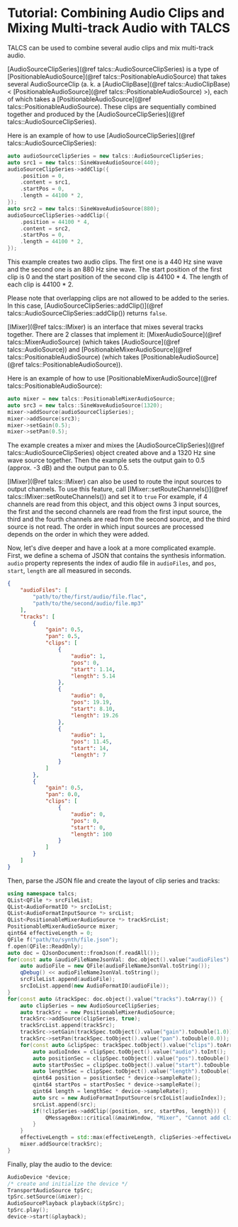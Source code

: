 # Tutorial: Combining Audio Clips and Mixing Multi-track Audio with TALCS

TALCS can be used to combine several audio clips and mix multi-track audio.

[AudioSourceClipSeries](@ref talcs::AudioSourceClipSeries) is a type of [PositionableAudioSource](@ref talcs::PositionableAudioSource) that takes several AudioSourceClip (a. k. a [AudioClipBase](@ref talcs::AudioClipBase)< [PositionableAudioSource](@ref talcs::PositionableAudioSource) >), each of which takes a [PositionableAudioSource](@ref talcs::PositionableAudioSource). These clips are sequentially combined together and produced by the [AudioSourceClipSeries](@ref talcs::AudioSourceClipSeries).

Here is an example of how to use [AudioSourceClipSeries](@ref talcs::AudioSourceClipSeries):

```cpp
auto audioSourceClipSeries = new talcs::AudioSourceClipSeries;
auto src1 = new talcs::SineWaveAudioSource(440);
audioSourceClipSeries->addClip({
    .position = 0,
    .content = src1,
    .startPos = 0,
    .length = 44100 * 2,
});
auto src2 = new talcs::SineWaveAudioSource(880);
audioSourceClipSeries->addClip({
    .position = 44100 * 4,
    .content = src2,
    .startPos = 0,
    .length = 44100 * 2,
});
```

This example creates two audio clips. The first one is a 440 Hz sine wave and the second one is an 880 Hz sine wave. The start position of the first clip is 0 and the start position of the second clip is 44100 * 4. The length of each clip is 44100 * 2.

Please note that overlapping clips are not allowed to be added to the series. In this case, [AudioSourceClipSeries::addClip()](@ref talcs::AudioSourceClipSeries::addClip()) returns `false`.

[IMixer](@ref talcs::IMixer) is an interface that mixes several tracks together. There are 2 classes that implement it: [MixerAudioSource](@ref talcs::MixerAudioSource) (which takes [AudioSource](@ref talcs::AudioSource)) and [PositionableMixerAudioSource](@ref talcs::PositionableAudioSource) (which takes [PositionableAudioSource](@ref talcs::PositionableAudioSource)). 

Here is an example of how to use [PositionableMixerAudioSource](@ref talcs::PositionableAudioSource):

```cpp
auto mixer = new talcs::PositionableMixerAudioSource;
auto src3 = new talcs::SineWaveAudioSource(1320);
mixer->addSource(audioSourceClipSeries);
mixer->addSource(src3);
mixer->setGain(0.5);
mixer->setPan(0.5);
```

The example creates a mixer and mixes the [AudioSourceClipSeries](@ref talcs::AudioSourceClipSeries) object created above and a 1320 Hz sine wave source together. Then the example sets the output gain to 0.5 (approx. -3 dB) and the output pan to 0.5.

[IMixer](@ref talcs::IMixer) can also be used to route the input sources to output channels. To use this feature, call [IMixer::setRouteChannels()](@ref talcs::IMixer::setRouteChannels()) and set it to `true` For example, if 4 channels are read from this object, and this object owns 3 input sources, the first and the second channels are read from the first input source, the third and the fourth channels are read from the second source, and the third source is not read. The order in which input sources are processed depends on the order in which they were added.

Now, let's dive deeper and have a look at a more complicated example. First, we define a schema of JSON that contains the synthesis information. `audio` property represents the index of audio file in `audioFiles`, and `pos`, `start`, `length` are all measured in seconds.

```json
{
    "audioFiles": [
        "path/to/the/first/audio/file.flac",
        "path/to/the/second/audio/file.mp3"
    ],
    "tracks": [
        {
            "gain": 0.5,
            "pan": 0.5,
            "clips": [
                {
                    "audio": 1,
                    "pos": 0,
                    "start": 1.14,
                    "length": 5.14
                },
                {
                    "audio": 0,
                    "pos": 19.19,
                    "start": 8.10,
                    "length": 19.26
                },
                {
                    "audio": 1,
                    "pos": 11.45,
                    "start": 14,
                    "length": 7
                }
            ]
        },
        {
            "gain": 0.5,
            "pan": 0.0,
            "clips": [
                {
                    "audio": 0,
                    "pos": 0,
                    "start": 0,
                    "length": 100
                }
            ]
        }
    ]
}
```

Then, parse the JSON file and create the layout of clip series and tracks:

```cpp
using namespace talcs;
QList<QFile *> srcFileList;
QList<AudioFormatIO *> srcIoList;
QList<AudioFormatInputSource *> srcList;
QList<PositionableMixerAudioSource *> trackSrcList;
PositionableMixerAudioSource mixer;
qint64 effectiveLength = 0;
QFile f("path/to/synth/file.json");
f.open(QFile::ReadOnly);
auto doc = QJsonDocument::fromJson(f.readAll());
for(const auto &audioFileNameJsonVal: doc.object().value("audioFiles").toArray()) {
    auto audioFile = new QFile(audioFileNameJsonVal.toString());
    qDebug() << audioFileNameJsonVal.toString();
    srcFileList.append(audioFile);
    srcIoList.append(new AudioFormatIO(audioFile));
}
for(const auto &trackSpec: doc.object().value("tracks").toArray()) {
    auto clipSeries = new AudioSourceClipSeries;
    auto trackSrc = new PositionableMixerAudioSource;
    trackSrc->addSource(clipSeries, true);
    trackSrcList.append(trackSrc);
    trackSrc->setGain(trackSpec.toObject().value("gain").toDouble(1.0));
    trackSrc->setPan(trackSpec.toObject().value("pan").toDouble(0.0));
    for(const auto &clipSpec: trackSpec.toObject().value("clips").toArray()) {
        auto audioIndex = clipSpec.toObject().value("audio").toInt();
        auto positionSec = clipSpec.toObject().value("pos").toDouble();
        auto startPosSec = clipSpec.toObject().value("start").toDouble();
        auto lengthSec = clipSpec.toObject().value("length").toDouble();
        qint64 position = positionSec * device->sampleRate();
        qint64 startPos = startPosSec * device->sampleRate();
        qint64 length = lengthSec * device->sampleRate();
        auto src = new AudioFormatInputSource(srcIoList[audioIndex]);
        srcList.append(src);
        if(!clipSeries->addClip({position, src, startPos, length})) {
            QMessageBox::critical(&mainWindow, "Mixer", "Cannot add clip.");
        }
    }
    effectiveLength = std::max(effectiveLength, clipSeries->effectiveLength());
    mixer.addSource(trackSrc);
}
```

Finally, play the audio to the device:

```cpp
AudioDevice *device;
/* create and initialize the device */
TransportAudioSource tpSrc;
tpSrc.setSource(&mixer);
AudioSourcePlayback playback(&tpSrc);
tpSrc.play();
device->start(&playback);
```


